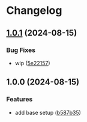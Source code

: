 # Changelog

## [1.0.1](https://github.com/BernhardRode/udp_mqtt_bridge/compare/v1.0.0...v1.0.1) (2024-08-15)


### Bug Fixes

* wip ([5e22157](https://github.com/BernhardRode/udp_mqtt_bridge/commit/5e221578f954a8e46f66314eb9d92e2a9db6c6c6))

## 1.0.0 (2024-08-15)


### Features

* add base setup ([b587b35](https://github.com/BernhardRode/udp_mqtt_bridge/commit/b587b35b9cb9ead97a7df8e25b93769856876394))
